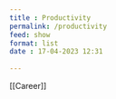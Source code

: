 ```yaml
---
title : Productivity
permalink: /productivity
feed: show
format: list
date : 17-04-2023 12:31
 
---
```


[[Career]]

